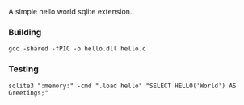 A simple hello world sqlite extension.

### Building
`gcc -shared -fPIC -o hello.dll hello.c`

### Testing
`sqlite3 ":memory:" -cmd ".load hello" "SELECT HELLO('World') AS Greetings;"`
